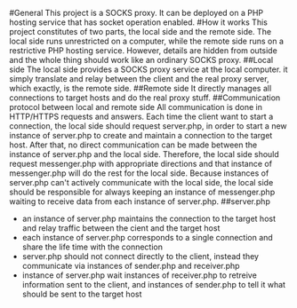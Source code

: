 #General
This project is a SOCKS proxy. It can be deployed on a PHP hosting service that has socket operation enabled.
#How it works
This project constitutes of two parts, the local side and the remote side. The local side runs unrestricted on a computer, while the remote side runs on a restrictive PHP hosting service. However, details are hidden from outside and the whole thing should work like an ordinary SOCKS proxy.
##Local side
The local side provides a SOCKS proxy service at the local computer. it simply translate and relay between the client and the real proxy server, which exactly, is the remote side.
##Remote side
It directly manages all connections to target hosts and do the real proxy stuff.
##Communication protocol between local and remote side
All communication is done in HTTP/HTTPS requests and answers. Each time the client want to start a connection, the local side should request server.php, in order to start a new instance of server.php to create and maintain a connection to the target host. After that, no direct communication can be made between the instance of server.php and the local side. Therefore, the local side should request messenger.php with appropriate directions and that instance of messenger.php will do the rest for the local side. Because instances of server.php can't actively communicate with the local side, the local side should be responsible for always keeping an instance of messenger.php waiting to receive data from each instance of server.php.
##server.php
- an instance of server.php maintains the connection to the target host and relay traffic between the cient and the target host
- each instance of server.php corresponds to a single connection and share the life time with the connection
- server.php should not connect directly to the client, instead they communicate via instances of sender.php and receiver.php
- instance of server.php wait instances of receiver.php to retreive information sent to the client, and instances of sender.php to tell it what should be sent to the target host
